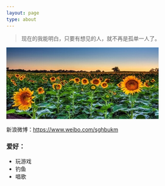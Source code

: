 ```yaml
---
layout: page
type: about
---
```

>现在的我能明白，只要有想见的人，就不再是孤单一人了。

![avatar](/assets/images/about_pic.jpg)

新浪微博：<https://www.weibo.com/sghbukm>

### 爱好：
+ 玩游戏
+ 钓鱼
+ 唱歌
